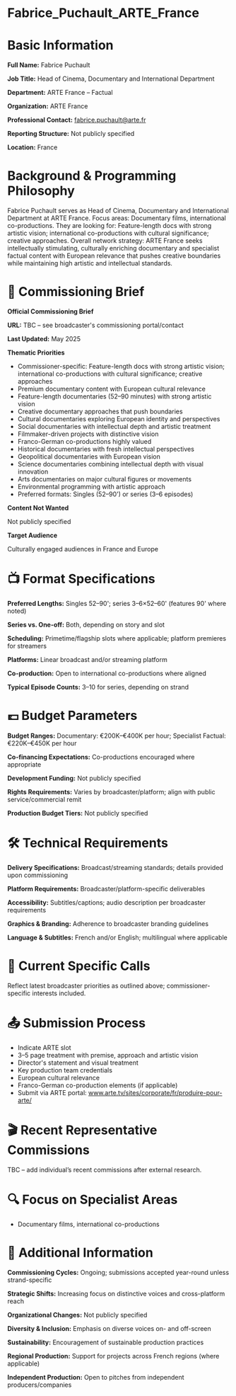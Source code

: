 # Fabrice_Puchault_ARTE_France

# Basic Information

**Full Name:** Fabrice Puchault

**Job Title:** Head of Cinema, Documentary and International Department

**Department:** ARTE France – Factual

**Organization:** ARTE France

**Professional Contact:** fabrice.puchault@arte.fr

**Reporting Structure:** Not publicly specified

**Location:** France

# Background & Programming Philosophy

Fabrice Puchault serves as Head of Cinema, Documentary and International Department at ARTE France. Focus areas: Documentary films, international co-productions. They are looking for: Feature-length docs with strong artistic vision; international co-productions with cultural significance; creative approaches. Overall network strategy: ARTE France seeks intellectually stimulating, culturally enriching documentary and specialist factual content with European relevance that pushes creative boundaries while maintaining high artistic and intellectual standards.

# 📄 Commissioning Brief

**Official Commissioning Brief**

**URL:** TBC – see broadcaster's commissioning portal/contact

**Last Updated:** May 2025

**Thematic Priorities**

- Commissioner-specific: Feature-length docs with strong artistic vision; international co-productions with cultural significance; creative approaches
- Premium documentary content with European cultural relevance
- Feature-length documentaries (52–90 minutes) with strong artistic vision
- Creative documentary approaches that push boundaries
- Cultural documentaries exploring European identity and perspectives
- Social documentaries with intellectual depth and artistic treatment
- Filmmaker-driven projects with distinctive vision
- Franco-German co-productions highly valued
- Historical documentaries with fresh intellectual perspectives
- Geopolitical documentaries with European vision
- Science documentaries combining intellectual depth with visual innovation
- Arts documentaries on major cultural figures or movements
- Environmental programming with artistic approach
- Preferred formats: Singles (52–90') or series (3–6 episodes)

**Content Not Wanted**

Not publicly specified

**Target Audience**

Culturally engaged audiences in France and Europe

# 📺 Format Specifications

**Preferred Lengths:** Singles 52–90'; series 3–6×52–60' (features 90' where noted)

**Series vs. One-off:** Both, depending on story and slot

**Scheduling:** Primetime/flagship slots where applicable; platform premieres for streamers

**Platforms:** Linear broadcast and/or streaming platform

**Co-production:** Open to international co-productions where aligned

**Typical Episode Counts:** 3–10 for series, depending on strand

# 💷 Budget Parameters

**Budget Ranges:** Documentary: €200K–€400K per hour; Specialist Factual: €220K–€450K per hour

**Co-financing Expectations:** Co-productions encouraged where appropriate

**Development Funding:** Not publicly specified

**Rights Requirements:** Varies by broadcaster/platform; align with public service/commercial remit

**Production Budget Tiers:** Not publicly specified

# 🛠️ Technical Requirements

**Delivery Specifications:** Broadcast/streaming standards; details provided upon commissioning

**Platform Requirements:** Broadcaster/platform-specific deliverables

**Accessibility:** Subtitles/captions; audio description per broadcaster requirements

**Graphics & Branding:** Adherence to broadcaster branding guidelines

**Language & Subtitles:** French and/or English; multilingual where applicable

# 📢 Current Specific Calls

Reflect latest broadcaster priorities as outlined above; commissioner-specific interests included.

# 📤 Submission Process

- Indicate ARTE slot
- 3–5 page treatment with premise, approach and artistic vision
- Director's statement and visual treatment
- Key production team credentials
- European cultural relevance
- Franco-German co-production elements (if applicable)
- Submit via ARTE portal: www.arte.tv/sites/corporate/fr/produire-pour-arte/

# 🎬 Recent Representative Commissions

TBC – add individual’s recent commissions after external research.

# 🔍 Focus on Specialist Areas

- Documentary films, international co-productions

# 📅 Additional Information

**Commissioning Cycles:** Ongoing; submissions accepted year-round unless strand-specific

**Strategic Shifts:** Increasing focus on distinctive voices and cross-platform reach

**Organizational Changes:** Not publicly specified

**Diversity & Inclusion:** Emphasis on diverse voices on- and off-screen

**Sustainability:** Encouragement of sustainable production practices

**Regional Production:** Support for projects across French regions (where applicable)

**Independent Production:** Open to pitches from independent producers/companies